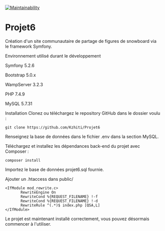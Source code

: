[![Maintainability](https://api.codeclimate.com/v1/badges/0c3dc0ad0ebf601580f4/maintainability)](https://codeclimate.com/github/Kzhiti/Projet6/maintainability)

# Projet6

Création d'un site communautaire de partage de figures de snowboard via le framework Symfony.

Environnement utilisé durant le développement

Symfony 5.2.6

Bootstrap 5.0.x

WampServer 3.2.3

PHP 7.4.9

MySQL 5.7.31

Installation
Clonez ou téléchargez le repository GitHub dans le dossier voulu :

    git clone https://github.com/Kzhiti/Projet6

Renseignez la base de données dans le fichier .env dans la section MySQL.

Téléchargez et installez les dépendances back-end du projet avec Composer :

    composer install

Importez le base de données projet6.sql fournie.
    
Ajouter un .htaccess dans public/

    <IfModule mod_rewrite.c>
           RewriteEngine On
           RewriteCond %{REQUEST_FILENAME} !-f
           RewriteCond %{REQUEST_FILENAME} !-d
           RewriteRule ^(.*)$ index.php [QSA,L]
    </IfModule>
    
Le projet est maintenant installé correctement, vous pouvez désormais commencer à l'utiliser.

